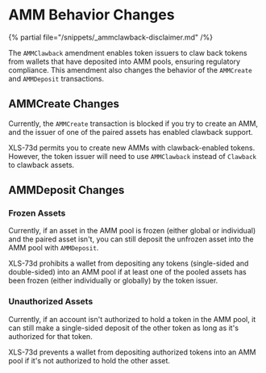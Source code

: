 # AMM Behavior Changes

{% partial file="/snippets/_ammclawback-disclaimer.md" /%}

The `AMMClawback` amendment enables token issuers to claw back tokens from wallets that have deposited into AMM pools, ensuring regulatory compliance. This amendment also changes the behavior of the `AMMCreate` and `AMMDeposit` transactions.


## AMMCreate Changes

Currently, the `AMMCreate` transaction is blocked if you try to create an AMM, and the issuer of one of the paired assets has enabled clawback support.

XLS-73d permits you to create new AMMs with clawback-enabled tokens. However, the token issuer will need to use `AMMClawback` instead of `Clawback` to clawback assets.


## AMMDeposit Changes

### Frozen Assets

Currently, if an asset in the AMM pool is frozen (either global or individual) and the paired asset isn't, you can still deposit the unfrozen asset into the AMM pool with `AMMDeposit`.

XLS-73d prohibits a wallet from depositing any tokens (single-sided and double-sided) into an AMM pool if at least one of the pooled assets has been frozen (either individually or globally) by the token issuer.

### Unauthorized Assets

Currently, if an account isn't authorized to hold a token in the AMM pool, it can still make a single-sided deposit of the other token as long as it's authorized for that token.

XLS-73d prevents a wallet from depositing authorized tokens into an AMM pool if it's not authorized to hold the other asset.